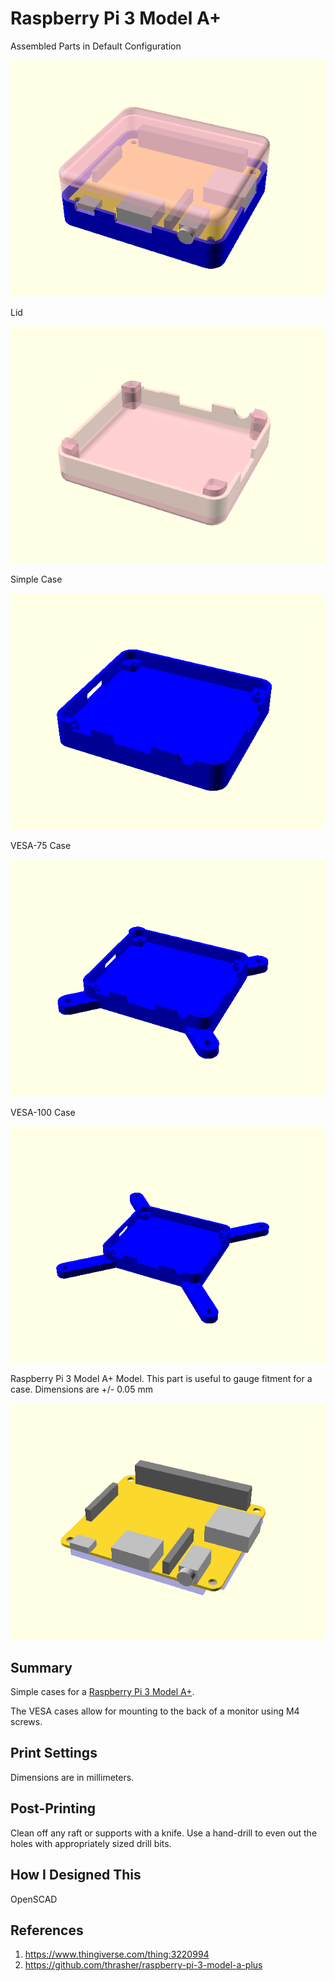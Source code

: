 # Raspberry Pi 3 Model A+

Assembled Parts in Default Configuration

![OpenSCAD render of case STL](https://raw.githubusercontent.com/thrasher/raspberry-pi-3-model-a-plus/master/render.png)

Lid

![OpenSCAD render of case STL](https://raw.githubusercontent.com/thrasher/raspberry-pi-3-model-a-plus/master/lid.png)

Simple Case

![OpenSCAD render of case STL](https://raw.githubusercontent.com/thrasher/raspberry-pi-3-model-a-plus/master/case.png)

VESA-75 Case

![OpenSCAD render of VESA-75 case STL](https://raw.githubusercontent.com/thrasher/raspberry-pi-3-model-a-plus/master/case-vesa-75.png)

VESA-100 Case

![OpenSCAD render of VESA-100 case STL](https://raw.githubusercontent.com/thrasher/raspberry-pi-3-model-a-plus/master/case-vesa-100.png)

Raspberry Pi 3 Model A+ Model.  This part is useful to gauge fitment for a case.  Dimensions are +/- 0.05 mm

![OpenSCAD render of Raspberry Pi 3 Model A+ STL](https://raw.githubusercontent.com/thrasher/raspberry-pi-3-model-a-plus/master/raspberry-pi-3-model-a-plus.png)

## Summary

Simple cases for a [Raspberry Pi 3 Model A+](https://www.raspberrypi.org/products/raspberry-pi-3-model-a-plus/).

The VESA cases allow for mounting to the back of a monitor using M4 screws.

## Print Settings

Dimensions are in millimeters.

## Post-Printing

Clean off any raft or supports with a knife.
Use a hand-drill to even out the holes with appropriately sized drill bits.

## How I Designed This

OpenSCAD

## References

1. https://www.thingiverse.com/thing:3220994
1. https://github.com/thrasher/raspberry-pi-3-model-a-plus
